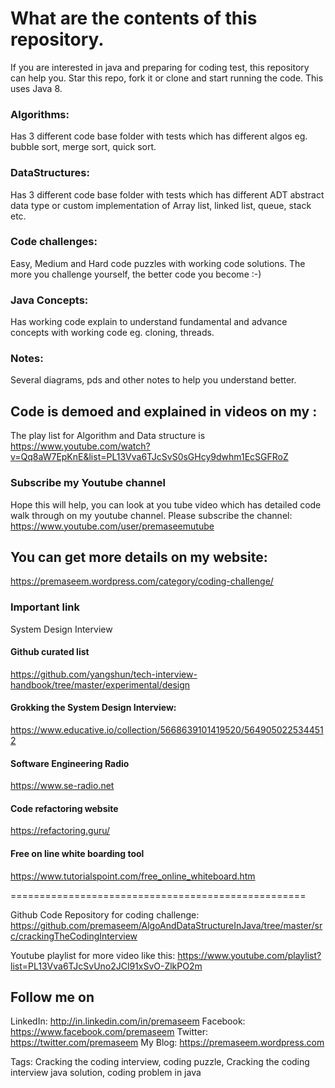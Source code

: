 # What are the contents of this repository. 

If you are interested in java and preparing for coding test, this repository can help you. Star this repo, fork it or clone and start running the code. This uses Java 8. 

### Algorithms: 
Has 3 different code base folder with tests which has different algos eg. bubble sort, merge sort, quick sort. 

### DataStructures: 
Has 3 different code base folder with tests which has different ADT abstract data type or custom implementation of Array list, linked list, queue, stack etc. 

### Code challenges: 
Easy, Medium and Hard code puzzles with working code solutions. The more you challenge yourself, the better code you become :-) 

### Java Concepts: 
Has working code explain to understand fundamental and advance concepts with working code eg. cloning, threads. 

### Notes: 
Several diagrams, pds and other notes to help you understand better.

## Code is demoed and explained in videos on my :
The play list for Algorithm and Data structure is 
https://www.youtube.com/watch?v=Qq8aW7EpKnE&list=PL13Vva6TJcSvS0sGHcy9dwhm1EcSGFRoZ

### Subscribe my Youtube channel
Hope this will help, you can look at you tube video which has detailed code walk through on my youtube channel. 
Please subscribe the channel: https://www.youtube.com/user/premaseemutube

## You can get more details on my website: 
https://premaseem.wordpress.com/category/coding-challenge/

### Important link 
System Design Interview

#### Github curated list
https://github.com/yangshun/tech-interview-handbook/tree/master/experimental/design

#### Grokking the System Design Interview: 
https://www.educative.io/collection/5668639101419520/5649050225344512

#### Software Engineering Radio
https://www.se-radio.net

#### Code refactoring website 
https://refactoring.guru/

#### Free on line white boarding tool 
https://www.tutorialspoint.com/free_online_whiteboard.htm


===================================================


Github Code Repository for coding challenge: 
https://github.com/premaseem/AlgoAndDataStructureInJava/tree/master/src/crackingTheCodingInterview

Youtube playlist for more video like this:
https://www.youtube.com/playlist?list=PL13Vva6TJcSvUno2JCl91xSvO-ZlkPO2m

## Follow me on
LinkedIn: http://in.linkedin.com/in/premaseem
Facebook: https://www.facebook.com/premaseem
Twitter:  https://twitter.com/premaseem
My Blog: https://premaseem.wordpress.com

Tags: 
Cracking the coding interview, coding puzzle, Cracking the coding interview java solution, coding problem in java

